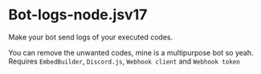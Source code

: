# Bot-logs-node.jsv17
Make your bot send logs of your executed codes.

You can remove the unwanted codes, mine is a multipurpose bot so yeah.
Requires `EmbedBuilder`, `Discord.js`, `Webhook client` and `Webhook token`
